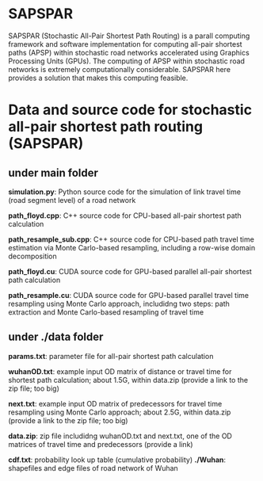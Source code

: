 # SAPSPAR
SAPSPAR (Stochastic All-Pair Shortest Path Routing) is a parall computing framework and software implementation for computing all-pair shortest paths (APSP) within stochastic road networks accelerated using Graphics Processing Units (GPUs). The computing of APSP within stochastic road networks is extremely computationally considerable. SAPSPAR here provides a solution that makes this computing feasible. 


# Data and source code for stochastic all-pair shortest path routing (SAPSPAR) 

## under main folder

**simulation.py**:			Python source code for the simulation of link travel time (road segment level) of a road network

**path_floyd.cpp**: 		C++ source code for CPU-based all-pair shortest path calculation

**path_resample_sub.cpp**: C++ source code for CPU-based path travel time estimation via Monte Carlo-based resampling, including a row-wise domain decomposition

**path_floyd.cu**: 		CUDA source code for GPU-based parallel all-pair shortest path calculation

**path_resample.cu**: 		CUDA source code for GPU-based parallel travel time resampling using Monte Carlo approach, includidng two steps: path extraction and Monte Carlo-based resampling of travel time 

## under ./data folder

**params.txt**: 	parameter file for all-pair shortest path calculation

**wuhanOD.txt**: 	example input OD matrix of distance or travel time for shortest path calculation; about 1.5G, within data.zip (provide a link to the zip file; too big)

**next.txt**: 		example input OD matrix of predecessors for travel time resampling using Monte Carlo approach; about 2.5G, within data.zip (provide a link to the zip file; too big)

**data.zip**: 		zip file includidng wuhanOD.txt and next.txt, one of the OD matrices of travel time and predecessors (provide a link)

**cdf.txt**: 		probability look up table (cumulative probability)
**./Wuhan**: 		shapefiles and edge files of road network of Wuhan

